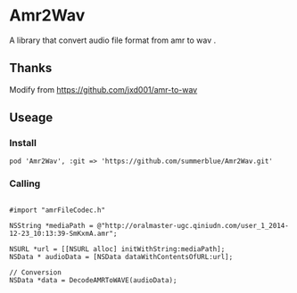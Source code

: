Amr2Wav
==========

A library that convert audio file format from amr to wav .

## Thanks 

Modify from https://github.com/jxd001/amr-to-wav 

## Useage

### Install

```
pod 'Amr2Wav', :git => 'https://github.com/summerblue/Amr2Wav.git'
```

### Calling

```obj-c

#import "amrFileCodec.h"

NSString *mediaPath = @"http://oralmaster-ugc.qiniudn.com/user_1_2014-12-23_10:13:39-SmKxmA.amr";

NSURL *url = [[NSURL alloc] initWithString:mediaPath];
NSData * audioData = [NSData dataWithContentsOfURL:url];

// Conversion
NSData *data = DecodeAMRToWAVE(audioData);
```
